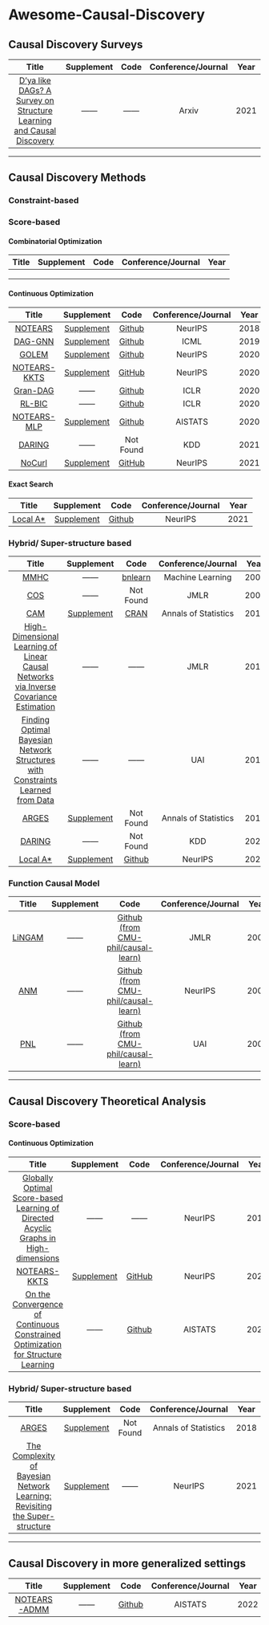 # Awesome-Causal-Discovery


## Causal Discovery Surveys
|                            Title                             |                          Supplement                          |                        Code                         | Conference/Journal | Year |
| :----------------------------------------------------------: | :----------------------------------------------------------: | :-------------------------------------------------: | :----------------: | :--: |
| [D’ya like DAGs? A Survey on Structure Learning and Causal Discovery](https://arxiv.org/pdf/2103.02582.pdf) | —— | —— |      Arxiv       | 2021 |

---

## Causal Discovery Methods

### Constraint-based

### Score-based

 #### Combinatorial Optimization

| Title | Supplement | Code | Conference/Journal | Year |
| :---: | :--------: | :--: | :----------------: | :--: |
|       |            |      |                    |      |
|       |            |      |                    |      |
|       |            |      |                    |      |



#### Continuous Optimization 

|                            Title                             |                          Supplement                          |                             Code                             | Conference/Journal | Year |
| :----------------------------------------------------------: | :----------------------------------------------------------: | :----------------------------------------------------------: | :----------------: | :--: |
| [NOTEARS](https://proceedings.neurips.cc/paper/2018/file/e347c51419ffb23ca3fd5050202f9c3d-Paper.pdf) | [Supplement](https://proceedings.neurips.cc/paper/2018/file/e347c51419ffb23ca3fd5050202f9c3d-Supplemental.zip) |        [Github](https://github.com/xunzheng/notears)         |      NeurIPS       | 2018 |
| [DAG-GNN](http://proceedings.mlr.press/v97/yu19a/yu19a.pdf)  | [Supplement](http://proceedings.mlr.press/v97/yu19a/yu19a-supp.pdf) |      [Github](https://github.com/fishmoon1234/DAG-GNN)       |        ICML        | 2019 |
| [GOLEM](https://proceedings.neurips.cc/paper/2020/file/d04d42cdf14579cd294e5079e0745411-Paper.pdf) | [Supplement](https://proceedings.neurips.cc/paper/2020/file/d04d42cdf14579cd294e5079e0745411-Supplemental.pdf) |        [Github](https://github.com/ignavierng/golem)         |      NeurIPS       | 2020 |
| [NOTEARS-KKTS](https://proceedings.neurips.cc/paper/2020/file/28a7602724ba16600d5ccc644c19bf18-Paper.pdf) | [Supplement](https://proceedings.neurips.cc/paper/2020/file/28a7602724ba16600d5ccc644c19bf18-Supplemental.pdf) |        [GitHub](https://github.com/skypea/DAG_No_Fear)         |      NeurIPS       | 2020 |
|       [Gran-DAG](https://arxiv.org/pdf/1906.02226.pdf)       |                              ——                              |       [Github](https://github.com/kurowasan/GraN-DAG)        |        ICLR        | 2020 |
| [RL-BIC](https://openreview.net/attachment?id=S1g2skStPB&name=original_pdf) |                              ——                              | [Github](https://github.com/huawei-noah/trustworthyAI/tree/master/gcastle/castle/algorithms/gradient/rl) |        ICLR        | 2020 |
| [NOTEARS-MLP](http://proceedings.mlr.press/v108/zheng20a/zheng20a.pdf) | [Supplement](http://proceedings.mlr.press/v108/zheng20a/zheng20a-supp.pdf) |        [Github](https://github.com/xunzheng/notears)         |      AISTATS       | 2020 |
| [DARING](https://dl.acm.org/doi/pdf/10.1145/3447548.3467439) | —— |        Not Found         |      KDD       | 2021 |
| [NoCurl](http://proceedings.mlr.press/v139/yu21a/yu21a.pdf) | [Supplement](http://proceedings.mlr.press/v139/yu21a/yu21a-supp.pdf) |        [GitHub](https://github.com/fishmoon1234/DAG-NoCurl)         |      NeurIPS       | 2021 |



#### Exact Search

|                            Title                             |                          Supplement                          |                        Code                         | Conference/Journal | Year |
| :----------------------------------------------------------: | :----------------------------------------------------------: | :-------------------------------------------------: | :----------------: | :--: |
| [Local A*](https://proceedings.neurips.cc/paper/2021/file/a9b4ec2eb4ab7b1b9c3392bb5388119d-Paper.pdf) | [Supplement](https://proceedings.neurips.cc/paper/2021/file/a9b4ec2eb4ab7b1b9c3392bb5388119d-Supplemental.pdf) | [Github](https://github.com/ignavierng/local-astar) |      NeurIPS       | 2021 |



### Hybrid/ Super-structure based

|                            Title                             |                          Supplement                          |                             Code                             | Conference/Journal | Year |
| :----------------------------------------------------------: | :----------------------------------------------------------: | :----------------------------------------------------------: | :----------------: | :--: |
| [MMHC](https://link.springer.com/article/10.1007/s10994-006-6889-7) |                              ——                              | [bnlearn](https://www.bnlearn.com/documentation/man/hybrid.html) |  Machine Learning  | 2006 |
| [COS](https://www.jmlr.org/papers/volume9/perrier08a/perrier08a.pdf) |                              ——                              |                          Not Found                           |        JMLR        | 2008 |
| [CAM](https://projecteuclid.org/journals/annals-of-statistics/volume-42/issue-6/CAM--Causal-additive-models-high-dimensional-order-search-and/10.1214/14-AOS1260.full) |                              [Supplement](https://projecteuclid.org/journals/annals-of-statistics/volume-42/issue-6/CAM--Causal-additive-models-high-dimensional-order-search-and/10.1214/14-AOS1260.full?tab=ArticleLinkSupplemental)                              |                              [CRAN](https://cran.r-project.org/web/packages/CAM/index.html)                              |        Annals of Statistics         | 2014 |
| [High-Dimensional Learning of Linear Causal Networks via Inverse Covariance Estimation](https://jmlr.org/papers/volume15/loh14a/loh14a.pdf) |                              ——                              |                              ——                              |        JMLR         | 2014 |
| [Finding Optimal Bayesian Network Structures with Constraints Learned from Data](https://auai.org/uai2014/proceedings/individuals/292.pdf) |                                             ——                 |                ——                                              |        UAI         | 2014 |
| [ARGES](https://projecteuclid.org/journals/annals-of-statistics/volume-46/issue-6A/High-dimensional-consistency-in-score-based-and-hybrid-structure-learning/10.1214/17-AOS1654.full?tab=ArticleLink) | [Supplement](https://projecteuclid.org/journals/annals-of-statistics/volume-46/issue-6A/High-dimensional-consistency-in-score-based-and-hybrid-structure-learning/10.1214/17-AOS1654.full?tab=ArticleLinkSupplemental) |        Not Found         |      Annals of Statistics       | 2018 |
| [DARING](https://dl.acm.org/doi/pdf/10.1145/3447548.3467439) | —— |        Not Found         |      KDD       | 2021 |
| [Local A*](https://proceedings.neurips.cc/paper/2021/file/a9b4ec2eb4ab7b1b9c3392bb5388119d-Paper.pdf) | [Supplement](https://proceedings.neurips.cc/paper/2021/file/a9b4ec2eb4ab7b1b9c3392bb5388119d-Supplemental.pdf) |     [Github](https://github.com/ignavierng/local-astar)      |      NeurIPS       | 2021 |



### Function Causal Model

| Title | Supplement | Code | Conference/Journal | Year |
| :---: | :--------: | :--: | :----------------: | :--: |
| [LiNGAM](https://www.jmlr.org/papers/volume7/shimizu06a/shimizu06a.pdf)      |    ——    |  [Github (from CMU-phil/causal-learn)](https://github.com/cmu-phil/causal-learn/blob/main/causallearn/search/FCMBased/lingam/ica_lingam.py)  |     JMLR      |  2006  |
| [ANM](https://papers.nips.cc/paper/2008/file/f7664060cc52bc6f3d620bcedc94a4b6-Paper.pdf)      |    ——    |  [Github (from CMU-phil/causal-learn)](https://github.com/cmu-phil/causal-learn/blob/main/causallearn/search/FCMBased/ANM/ANM.py)  |     NeurIPS      |  2008  |
| [PNL](https://dl.acm.org/doi/pdf/10.5555/1795114.1795190)      |    ——    |  [Github (from CMU-phil/causal-learn)](https://github.com/cmu-phil/causal-learn/blob/main/causallearn/search/FCMBased/PNL/PNL.py)  |     UAI      |  2009  |




---

## Causal Discovery Theoretical Analysis

### Score-based

#### Continuous Optimization 

|                            Title                             |                          Supplement                          |                             Code                             | Conference/Journal | Year |
| :--------------------------------------------------: | :----------------------------------------------------------: | :----------------------------------------------------------: | :----------------: | :--: |
| [Globally Optimal Score-based Learning of Directed Acyclic Graphs in High-dimensions](https://proceedings.neurips.cc/paper/2019/file/3430095c577593aad3c39c701712bcfe-Paper.pdf) | —— |     ——      |      NeurIPS       | 2019 |
| [NOTEARS-KKTS](https://proceedings.neurips.cc/paper/2020/file/28a7602724ba16600d5ccc644c19bf18-Paper.pdf) | [Supplement](https://proceedings.neurips.cc/paper/2020/file/28a7602724ba16600d5ccc644c19bf18-Supplemental.pdf) |        [GitHub](https://github.com/skypea/DAG_No_Fear)          |      NeurIPS       | 2020 |
| [On the Convergence of Continuous Constrained Optimization for Structure Learning](https://proceedings.mlr.press/v151/ng22b/ng22b.pdf) | —— |     [Github](https://github.com/ignavierng/notears-convergence)      |      AISTATS       | 2022 |


### Hybrid/ Super-structure based

|                            Title                             |                          Supplement                          | Code | Conference/Journal | Year |
| :----------------------------------------------------------: | :----------------------------------------------------------: | :--: | :----------------: | :--: |
| [ARGES](https://projecteuclid.org/journals/annals-of-statistics/volume-46/issue-6A/High-dimensional-consistency-in-score-based-and-hybrid-structure-learning/10.1214/17-AOS1654.full?tab=ArticleLink) | [Supplement](https://projecteuclid.org/journals/annals-of-statistics/volume-46/issue-6A/High-dimensional-consistency-in-score-based-and-hybrid-structure-learning/10.1214/17-AOS1654.full?tab=ArticleLinkSupplemental) |        Not Found         |      Annals of Statistics       | 2018 |
| [The Complexity of Bayesian Network Learning: Revisiting the Super-structure](https://proceedings.neurips.cc/paper/2021/file/040a99f23e8960763e680041c601acab-Paper.pdf) | [Supplement](https://proceedings.neurips.cc/paper/2021/file/040a99f23e8960763e680041c601acab-Supplemental.pdf) |  ——  |      NeurIPS       | 2021 |

---

## Causal Discovery in more generalized settings

| Title | Supplement | Code | Conference/Journal | Year |
| :---: | :--------: | :--: | :----------------: | :--: |
| [NOTEARS-ADMM](https://proceedings.mlr.press/v151/ng22a/ng22a.pdf) | —— |     [Github](https://github.com/ignavierng/notears-admm)      |      AISTATS       | 2022 |
